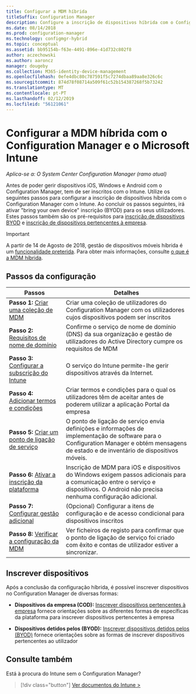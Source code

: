 ```yaml
---
title: Configurar a MDM híbrida
titleSuffix: Configuration Manager
description: Configure a inscrição de dispositivos híbrida com o Configuration Manager e o Intune.
ms.date: 08/14/2018
ms.prod: configuration-manager
ms.technology: configmgr-hybrid
ms.topic: conceptual
ms.assetid: bb95154b-f63e-4491-896e-41d732c802f8
author: aczechowski
ms.author: aaroncz
manager: dougeby
ms.collection: M365-identity-device-management
ms.openlocfilehash: 0efe4dbc80c787591f5c7274dbaa89aa8e326c6c
ms.sourcegitcommit: 874d78f08714a509f61c52b154387268f5b73242
ms.translationtype: MT
ms.contentlocale: pt-PT
ms.lasthandoff: 02/12/2019
ms.locfileid: "56121061"
---
```

# <a name="set-up-hybrid-mdm-with-configuration-manager-and-microsoft-intune"></a>Configurar a MDM híbrida com o Configuration Manager e o Microsoft Intune

*Aplica-se a: O System Center Configuration Manager (ramo atual)*


Antes de poder gerir dispositivos iOS, Windows e Android com o Configuration Manager, tem de ser inscritos com o Intune. Utilize os seguintes passos para configurar a inscrição de dispositivos híbrida com o Configuration Manager com o Intune. Ao concluir os passos seguintes, irá ativar "bring your own device" inscrição (BYOD) para os seus utilizadores. Estes passos também são os pré-requisitos para [inscrição de dispositivos BYOD](enroll-hybrid-ios-mac.md) e [inscrição de dispositivos pertencentes à empresa](enroll-company-owned-devices.md).

> [!Important]  
> A partir de 14 de Agosto de 2018, gestão de dispositivos móveis híbrida é um [funcionalidade preterida](/sccm/core/plan-design/changes/deprecated/removed-and-deprecated-cmfeatures). Para obter mais informações, consulte [o que é a MDM híbrida](/sccm/mdm/understand/hybrid-mobile-device-management).<!--Intune feature 2683117-->  



## <a name="set-up-steps"></a>Passos da configuração

 |Passos|Detalhes|  
 |-----------|-------------|  
 |**Passo 1:** [Criar uma coleção de MDM](create-mdm-collection.md)|Criar uma coleção de utilizadores do Configuration Manager com os utilizadores cujos dispositivos podem ser inscritos|  
 |**Passo 2:** [Requisitos de nome de domínio](confirm-dns.md)|Confirme o serviço de nome de domínio (DNS) da sua organização e gestão de utilizadores do Active Directory cumpre os requisitos de MDM|
 |**Passo 3:** [Configurar a subscrição do Intune](configure-intune-subscription.md)|O serviço do Intune permite-lhe gerir dispositivos através da Internet.|  
 |**Passo 4:** [Adicionar termos e condições](terms-and-conditions.md)| Criar termos e condições para o qual os utilizadores têm de aceitar antes de poderem utilizar a aplicação Portal da empresa|
 |**Passo 5:** [Criar um ponto de ligação de serviço](create-service-connection-point.md)|O ponto de ligação de serviço envia definições e informações de implementação de software para o Configuration Manager e obtém mensagens de estado e de inventário de dispositivos móveis. |  
 |**Passo 6:** [Ativar a inscrição da plataforma](enable-platform-enrollment.md)|Inscrição de MDM para iOS e dispositivos do Windows exigem passos adicionais para a comunicação entre o serviço e dispositivos. O Android não precisa nenhuma configuração adicional.|  
 |**Passo 7:** [Configurar gestão adicional](set-up-additional-management.md)|(Opcional) Configurar a itens de configuração e de acesso condicional para dispositivos inscritos|
 |**Passo 8:** [Verificar a configuração da MDM](verify-mdm-configuration.md)|Ver ficheiros de registo para confirmar que o ponto de ligação de serviço foi criado com êxito e contas de utilizador estiver a sincronizar.|



## <a name="enroll-devices"></a>Inscrever dispositivos

Após a conclusão da configuração híbrida, é possível inscrever dispositivos no Configuration Manager de diversas formas:

- **Dispositivos da empresa (COD):** [Inscrever dispositivos pertencentes à empresa](enroll-company-owned-devices.md) fornece orientações sobre as diferentes formas de específicas da plataforma para inscrever dispositivos pertencentes à empresa  

- **Dispositivos detidos pelos (BYOD):** [Inscrever dispositivos detidos pelos (BYOD)](enroll-hybrid-ios-mac.md) fornece orientações sobre as formas de inscrever dispositivos pertencentes ao utilizador  



## <a name="see-also"></a>Consulte também

Está à procura do Intune sem o Configuration Manager?
> [!div class="button"]
> [Ver documentos do Intune >](https://docs.microsoft.com/intune/deploy-use/enroll-devices-in-microsoft-intune)


